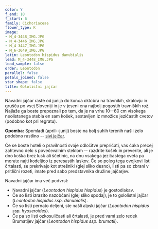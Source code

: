 ```yaml
---
color: Y
f_end: 10
f_start: 6
family: Cichoriaceae
flower_type: K
image:
- M_4-3448_IMG.JPG
- M_4-3446_IMG.JPG
- M_4-3447_IMG.JPG
- M_6-3649_IMG.JPG
latin: Leontodon hispidus danubialis
lead: M_4-3448_IMG.JPG
lead_sample: false
order: Leontodon
parallel: false
petals_joined: false
star_shape: false
title: Gololistni jajčar
---
```

Navadni jajčar raste od junija do konca oktobra na travnikih, skalovju in grušču po vsej Sloveniji in je v jeseni ena najbolj pogostih travniških rož. Najlaže ga boste prepoznali po tem, da je na vrhu 10--60 cm visokega neolistanega stebla en sam košek, sestavljen iz množice jezičastih cvetov (podobno kot pri regratu).

**Opomba:** Spomladi (april--junij) boste na bolj suhih terenih našli zelo podobno rastlino -- [sivi jajčar](../leontodonincanus/).

Če se boste hoteli o pravilnosti svoje odločitve prepričati, vas čaka precej zahtevno delo s povečevalnim steklom -- razdrite košek in preverite, ali je dno koška brez lusk ali ščetinic, na dnu vsakega jezičastega cveta pa morate najti kodeljico iz peresastih laskov. Če so poleg tega ovojkovi listi črtalasti, se prekrivajo kot strešniki (glej sliko desno), listi pa so zbrani v pritlični rozeti, imate pred sabo predstavnika družine jajčarjev.

Navadni jajčar ima več podvrst:

-   Navadni jajčar (*Leontodon hispidus hispidus*) je gostodlakav.
-   Če so listi izrazito nazobčani (glej sliko spodaj), je to gololistni jajčar (*Leontodon hispidus ssp. danubialis*).
-   Če so listi pernato deljeni, ste našli alpski jajčar (*Leontodon hispidus ssp. hyoseroides*).
-   Če pa so listi ozkosuličasti ali črtalasti, je pred vami zelo redek Brumatijev jajčar (*Leontodon hispidus ssp. brumatii*).
